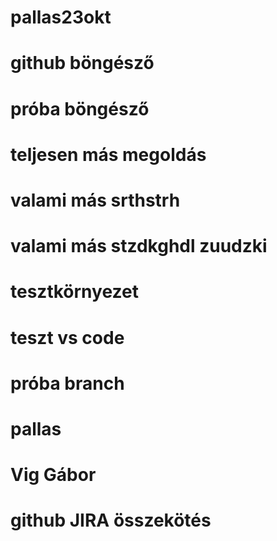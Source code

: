 # pallas23okt
# github böngésző
# próba böngésző
# teljesen más megoldás
# valami más srthstrh 
# valami más stzdkghdl zuudzki
# tesztkörnyezet
# teszt vs code
# próba branch
# pallas
# Vig Gábor
# github JIRA összekötés